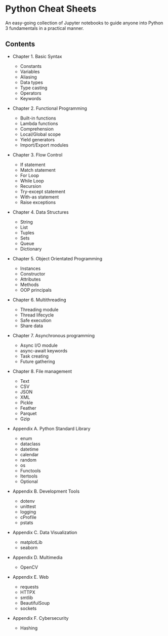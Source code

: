 # Python Cheat Sheets

An easy-going collection of Jupyter notebooks to guide anyone into Python 3 fundamentals in a practical manner.

## Contents

- Chapter 1. Basic Syntax
  - Constants
  - Variables
  - Aliasing
  - Data types
  - Type casting
  - Operators
  - Keywords

- Chapter 2. Functional Programming
  - Built-in functions
  - Lambda functions
  - Comprehension
  - Local/Global scope
  - Yield generators
  - Import/Export modules

- Chapter 3. Flow Control
  - If statement
  - Match statement
  - For Loop
  - While Loop
  - Recursion
  - Try-except statement
  - With-as statement
  - Raise exceptions

- Chapter 4. Data Structures
  - String
  - List
  - Tuples
  - Sets
  - Queue
  - Dictionary

- Chapter 5. Object Orientated Programming
  - Instances
  - Constructor
  - Attributes
  - Methods
  - OOP principals

- Chapter 6. Multithreading
  - Threading module
  - Thread lifecycle
  - Safe execution
  - Share data

- Chapter 7. Asynchronous programming
  - Async I/O module
  - async-await keywords
  - Task creating
  - Future gathering

- Chapter 8. File management
  - Text
  - CSV
  - JSON
  - XML
  - Pickle
  - Feather
  - Parquet
  - Gzip

- Appendix A. Python Standard Library
  - enum
  - dataclass
  - datetime
  - calendar
  - random
  - os
  - Functools
  - Itertools
  - Optional

- Appendix B. Development Tools
  - dotenv
  - unittest
  - logging
  - cProfile
  - pstats

- Appendix C. Data Visualization
  - matplotLib
  - seaborn

- Appendix D. Multimedia
  - OpenCV

- Appendix E. Web
  - requests
  - HTTPX
  - smtlib
  - BeautifulSoup
  - sockets

- Appendix F. Cybersecurity
  - Hashing
